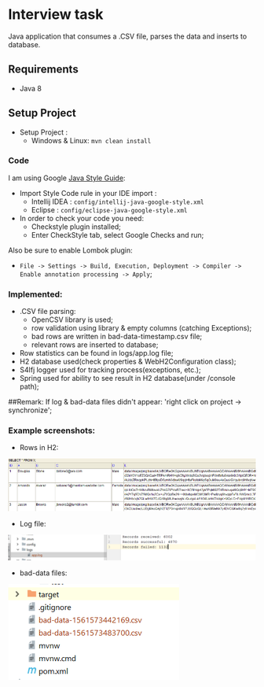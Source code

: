 # Interview task #
Java application that consumes a .CSV file, parses the data and inserts to database.

## Requirements ###
* Java 8

## Setup Project
* Setup Project :
    * Windows & Linux: `mvn clean install`

### Code
I am using Google [Java Style Guide](https://google.github.io/styleguide/javaguide.html):
* Import Style Code rule in your IDE import :
    * Intellij IDEA : `config/intellij-java-google-style.xml`
    * Eclipse : `config/eclipse-java-google-style.xml`
* In order to check your code you need:
    - Checkstyle plugin installed;
    - Enter CheckStyle tab, select Google Checks and run;
    
Also be sure to enable Lombok plugin:
* `File -> Settings -> Build, Execution, Deployment -> Compiler -> Enable annotation processing -> Apply`;


### Implemented:
- .CSV file parsing:
  - OpenCSV library is used;
  - row validation using library & empty columns (catching Exceptions);
  - bad rows are written in bad-data-timestamp.csv file;
  - relevant rows are inserted to database;
- Row statistics can be found in logs/app.log file;
- H2 database used(check properties & WebH2Configuration class);
- S4lfj logger used for tracking process(exceptions, etc.);
- Spring used for ability to see result in H2 database(under /console path);

##Remark:
If log & bad-data files didn't appear: 'right click on project -> synchronize';

### Example screenshots:
- Rows in H2:

![alt text](https://raw.githubusercontent.com/msirghi/interview-task/master/src/main/resources/screen/h2.PNG)

- Log file:

![alt text](https://raw.githubusercontent.com/msirghi/interview-task/master/src/main/resources/screen/log.PNG)

- bad-data files:

![alt text](https://raw.githubusercontent.com/msirghi/interview-task/master/src/main/resources/screen/bad-data.PNG)
